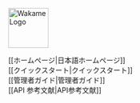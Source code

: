 <span class="align-right"><img src="/axsh/wakame-vdc/wiki/images/wakame-logo.png" alt="Wakame Logo" width="80" height="80"></span>
  
[[ホームページ|日本語ホームページ]]   
[[クイックスタート|クイックスタート]]   
[[管理者ガイド|管理者ガイド]]   
[[API 参考文献|API参考文献]]   
